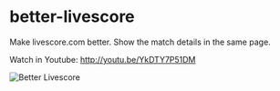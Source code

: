 better-livescore
================

Make livescore.com better. Show the match details in the same page.

Watch in Youtube: http://youtu.be/YkDTY7P51DM

![Better Livescore](https://lh4.googleusercontent.com/cnR66Z0tR9em5giY0jzXOgHAG4BzcxlPm0D1bJH8F65fFWGiMgqA71LX4F3YOBb1uvUdA0FsNQ=s640-h400-e365-rw)
